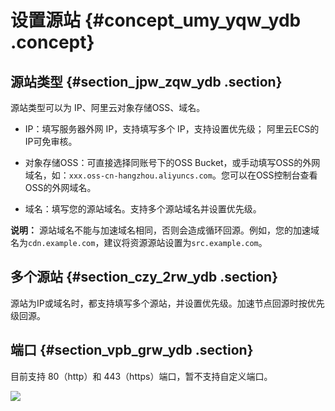 # 设置源站 {#concept_umy_yqw_ydb .concept}

## 源站类型 {#section_jpw_zqw_ydb .section}

源站类型可以为 IP、阿里云对象存储OSS、域名。

-   IP：填写服务器外网 IP，支持填写多个 IP，支持设置优先级； 阿里云ECS的IP可免审核。

-   对象存储OSS：可直接选择同账号下的OSS Bucket，或手动填写OSS的外网域名，如：`xxx.oss-cn-hangzhou.aliyuncs.com`。您可以在OSS控制台查看OSS的外网域名。

-   域名：填写您的源站域名。支持多个源站域名并设置优先级。

**说明：** 源站域名不能与加速域名相同，否则会造成循环回源。例如，您的加速域名为`cdn.example.com`，建议将资源源站设置为`src.example.com`。


## 多个源站 {#section_czy_2rw_ydb .section}

源站为IP或域名时，都支持填写多个源站，并设置优先级。加速节点回源时按优先级回源。

## 端口 {#section_vpb_grw_ydb .section}

目前支持 80（http）和 443（https）端口，暂不支持自定义端口。

![](http://docs-aliyun.cn-hangzhou.oss.aliyun-inc.com/assets/pic/65086/cn_zh/1533109379037/D20.png)

